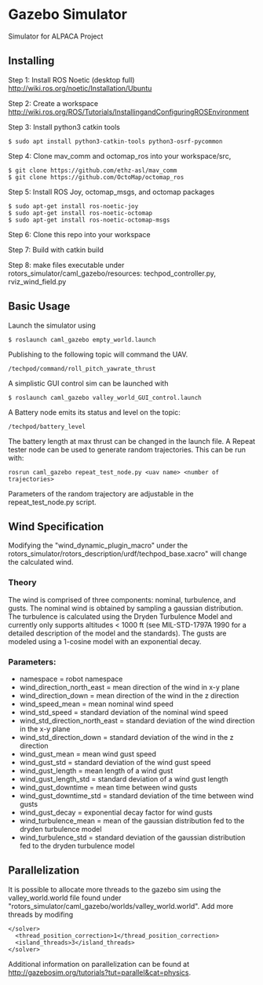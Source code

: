 # Gazebo Simulator
Simulator for ALPACA Project

## Installing
Step 1: Install ROS Noetic (desktop full) http://wiki.ros.org/noetic/Installation/Ubuntu

Step 2: Create a workspace http://wiki.ros.org/ROS/Tutorials/InstallingandConfiguringROSEnvironment

Step 3: Install python3 catkin tools
```
$ sudo apt install python3-catkin-tools python3-osrf-pycommon
```
Step 4: Clone mav_comm and octomap_ros into your workspace/src,
```
$ git clone https://github.com/ethz-asl/mav_comm 
$ git clone https://github.com/OctoMap/octomap_ros
```

Step 5: Install ROS Joy, octomap_msgs, and octomap packages
```
$ sudo apt-get install ros-noetic-joy
$ sudo apt-get install ros-noetic-octomap
$ sudo apt-get install ros-noetic-octomap-msgs
```

Step 6: Clone this repo into your workspace

Step 7: Build with catkin build

Step 8: make files executable under rotors_simulator/caml_gazebo/resources: techpod_controller.py, rviz_wind_field.py


## Basic Usage
Launch the simulator using 
```
$ roslaunch caml_gazebo empty_world.launch
```
Publishing to the following topic will command the UAV.
```
/techpod/command/roll_pitch_yawrate_thrust
```
A simplistic GUI control sim can be launched with
```
$ roslaunch caml_gazebo valley_world_GUI_control.launch
```
A Battery node emits its status and level on the topic:
```
/techpod/battery_level
```
The battery length at max thrust can be changed in the launch file.
A Repeat tester node can be used to generate random trajectories. This can be run with:
```
rosrun caml_gazebo repeat_test_node.py <uav name> <number of trajectories>
```
Parameters of the random trajectory are adjustable in the repeat_test_node.py script.

## Wind Specification
Modifying the "wind_dynamic_plugin_macro" under the rotors_simulator/rotors_description/urdf/techpod_base.xacro" will change the calculated wind.
### Theory
The wind is comprised of three components: nominal, turbulence, and gusts. The nominal wind is obtained by sampling a gaussian distribution. The turbulence is calculated using the Dryden Turbulence Model and currently only supports altitudes < 1000 ft (see MIL-STD-1797A 1990 for a detailed description of the model and the standards). The gusts are modeled using a 1-cosine model with an exponential decay.
### Parameters: 
- namespace = robot namespace
- wind_direction_north_east = mean direction of the wind in x-y plane
- wind_direction_down = mean direction of the wind in the z direction
- wind_speed_mean = mean nominal wind speed
- wind_std_speed = standard deviation of the nominal wind speed
- wind_std_direction_north_east = standard deviation of the wind direction in the x-y plane
- wind_std_direction_down = standard deviation of the wind in the z direction
- wind_gust_mean = mean wind gust speed
- wind_gust_std = standard deviation of the wind gust speed
- wind_gust_length = mean length of a wind gust
- wind_gust_length_std = standard deviation of a wind gust length
- wind_gust_downtime = mean time between wind gusts
- wind_gust_downtime_std = standard deviation of the time between wind gusts
- wind_gust_decay = exponential decay factor for wind gusts
- wind_turbulence_mean = mean of the gaussian distribution fed to the dryden turbulence model
- wind_turbulence_std = standard deviation of the gaussian distribution fed to the dryden turbulence model

## Parallelization
It is possible to allocate more threads to the gazebo sim using the valley_world.world file found under "rotors_simulator/caml_gazebo/worlds/valley_world.world". Add more threads by modifing
```
</solver>
  <thread_position_correction>1</thread_position_correction>
  <island_threads>3</island_threads>
</solver>
```
Additional information on parallelization can be found at http://gazebosim.org/tutorials?tut=parallel&cat=physics.

